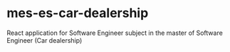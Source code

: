 # mes-es-car-dealership
React application for Software Engineer subject in the master of Software Engineer (Car dealership)
